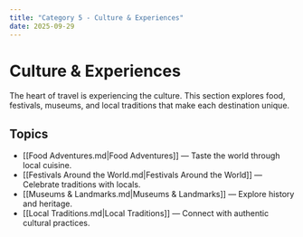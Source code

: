 ```yaml
---
title: "Category 5 - Culture & Experiences"
date: 2025-09-29
---
```


# Culture & Experiences
The heart of travel is experiencing the culture. This section explores food, festivals, museums, and local traditions that make each destination unique.

## Topics
- [[Food Adventures.md|Food Adventures]] — Taste the world through local cuisine.  
- [[Festivals Around the World.md|Festivals Around the World]] — Celebrate traditions with locals.  
- [[Museums & Landmarks.md|Museums & Landmarks]] — Explore history and heritage.  
- [[Local Traditions.md|Local Traditions]] — Connect with authentic cultural practices.  
